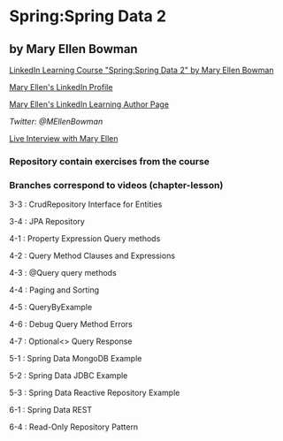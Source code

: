 # Spring:Spring Data 2
## by Mary Ellen Bowman
[LinkedIn Learning Course "Spring:Spring Data 2" by Mary Ellen Bowman](http://bit.ly/SpringData)

[Mary Ellen's LinkedIn Profile](https://www.linkedin.com/in/mebowman/ "Mary Ellen's LinkedIn Page")

[Mary Ellen's LinkedIn Learning Author Page](https://www.linkedin.com/learning/instructors/mary-ellen-bowman "Mary Ellen's LinkedIn Page")

_Twitter: @MEllenBowman_

[Live Interview with Mary Ellen](http://bit.ly/MaryEllenBowman "Live Interview with Mary Ellen")


### Repository contain exercises from the course
### Branches correspond to videos (chapter-lesson)
3-3 : CrudRepository Interface for Entities

3-4 : JPA Repository

4-1 : Property Expression Query methods

4-2 : Query Method Clauses and Expressions

4-3 : @Query query methods

4-4 : Paging and Sorting

4-5 : QueryByExample

4-6 : Debug Query Method Errors

4-7 : Optional<> Query Response

5-1 : Spring Data MongoDB Example

5-2 : Spring Data JDBC Example

5-3 : Spring Data Reactive Repository Example

6-1 : Spring Data REST

6-4 : Read-Only Repository Pattern


 
